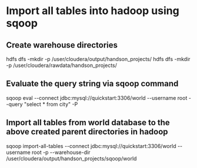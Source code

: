 # Import all tables into hadoop using sqoop

## Create warehouse directories
hdfs dfs -mkdir -p /user/cloudera/output/handson_projects/
hdfs dfs -mkdir -p /user/cloudera/rawdata/handson_projects/

## Evaluate the query string via sqoop command
sqoop eval --connect jdbc:mysql://quickstart:3306/world --username root --query "select * from city" -P

## Import all tables from <b>world</b> database to the above created parent directories in hadoop
sqoop import-all-tables --connect jdbc:mysql://quickstart:3306/world --username root -p --warehouse-dir /user/cloudera/output/handson_projects/sqoop/world

